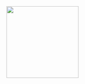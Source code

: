 <div align="center">
  <img src="https://user-images.githubusercontent.com/19422885/219061370-42c47ac8-7671-4280-bcc1-e891c0836a79.png" style="width:190px"/>
</div>
